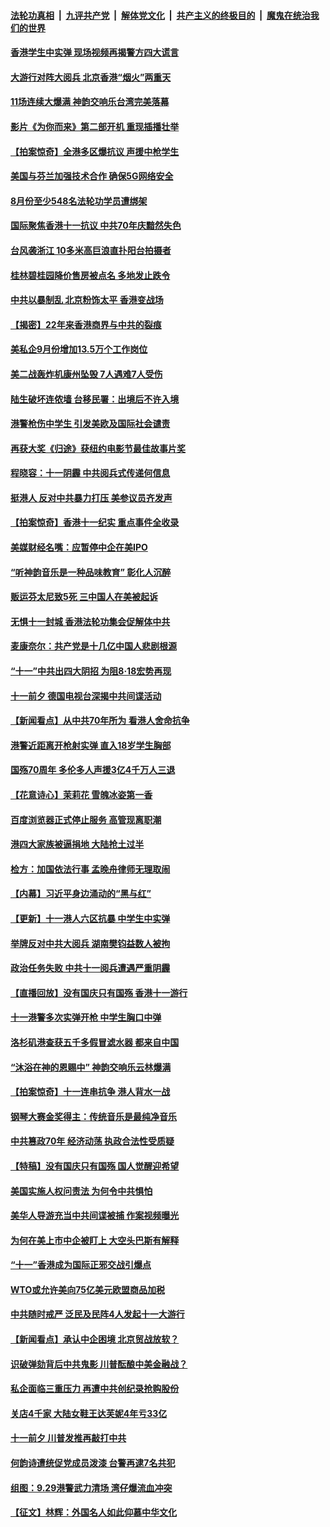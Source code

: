 ####  [法轮功真相](../../../../basic/blob/master/README.md?t=10031301) &nbsp;|&nbsp; [九评共产党](../../../../9ping.md/blob/master/README.md?t=10031301) &nbsp;|&nbsp; [解体党文化](../../../../jtdwh.md/blob/master/README.md?t=10031301)  &nbsp;|&nbsp; [共产主义的终极目的](../../../../gczydzjmd.md/blob/master/README.md?t=10031301) &nbsp;|&nbsp; [魔鬼在统治我们的世界](../../../../mgztzwmdsj.md/blob/master/README.md?t=10031301) 

#### [香港学生中实弹 现场视频再揭警方四大谎言](../pages/nf4514/n11564532.md?t=10031301) 

#### [大游行对阵大阅兵 北京香港“烟火”两重天](../pages/nf4514/n11561458.md?t=10031301) 

#### [11场连续大爆满 神韵交响乐台湾完美落幕](../pages/nf4514/n11564531.md?t=10031301) 

#### [影片《为你而来》第二部开机 重现插播壮举](../pages/nf4514/n11562468.md?t=10031301) 

#### [【拍案惊奇】全港多区爆抗议 声援中枪学生](../pages/nf4514/n11564236.md?t=10031301) 

#### [美国与芬兰加强技术合作 确保5G网络安全](../pages/nf4514/n11564039.md?t=10031301) 

#### [8月份至少548名法轮功学员遭绑架](../pages/nf4514/n11563562.md?t=10031301) 

#### [国际聚焦香港十一抗议 中共70年庆黯然失色](../pages/nf4514/n11563815.md?t=10031301) 

#### [台风袭浙江 10多米高巨浪直扑阳台拍摄者](../pages/nf4514/n11563813.md?t=10031301) 

#### [桂林碧桂园降价售房被点名 多地发止跌令](../pages/nf4514/n11563755.md?t=10031301) 

#### [中共以暴制乱 北京粉饰太平 香港变战场](../pages/nf4514/n11563729.md?t=10031301) 

#### [【揭密】22年来香港商界与中共的裂痕](../pages/nf4514/n11549445.md?t=10031301) 

#### [美私企9月份增加13.5万个工作岗位](../pages/nf4514/n11563402.md?t=10031301) 

#### [美二战轰炸机康州坠毁 7人遇难7人受伤](../pages/nf4514/n11563436.md?t=10031301) 

#### [陆生破坏连侬墙 台移民署：出境后不许入境](../pages/nf4514/n11562932.md?t=10031301) 

#### [港警枪伤中学生 引发美欧及国际社会谴责](../pages/nf4514/n11562667.md?t=10031301) 

#### [再获大奖《归途》获纽约电影节最佳故事片奖](../pages/nf4514/n11561797.md?t=10031301) 

#### [程晓容：十一阴霾 中共阅兵式传递何信息](../pages/nf4514/n11562191.md?t=10031301) 

#### [挺港人 反对中共暴力打压 美参议员齐发声](../pages/nf4514/n11561941.md?t=10031301) 

#### [【拍案惊奇】香港十一纪实 重点事件全收录](../pages/nf4514/n11561640.md?t=10031301) 

#### [美媒财经名嘴：应暂停中企在美IPO](../pages/nf4514/n11561736.md?t=10031301) 

#### [“听神韵音乐是一种品味教育” 彰化人沉醉](../pages/nf4514/n11561866.md?t=10031301) 

#### [贩运芬太尼致5死 三中国人在美被起诉](../pages/nf4514/n11561316.md?t=10031301) 

#### [无惧十一封城 香港法轮功集会促解体中共](../pages/nf4514/n11561680.md?t=10031301) 

#### [麦康奈尔：共产党是十几亿中国人悲剧根源](../pages/nf4514/n11561228.md?t=10031301) 

#### [“十一”中共出四大阴招 为阻8·18宏势再现](../pages/nf4514/n11561267.md?t=10031301) 

#### [十一前夕 德国电视台深揭中共间谍活动](../pages/nf4514/n11561317.md?t=10031301) 

#### [【新闻看点】从中共70年所为 看港人舍命抗争](../pages/nf4514/n11561056.md?t=10031301) 

#### [港警近距离开枪射实弹 直入18岁学生胸部](../pages/nf4514/n11560968.md?t=10031301) 

#### [国殇70周年 多伦多人声援3亿4千万人三退](../pages/nf4514/n11560943.md?t=10031301) 

#### [【花意诗心】茉莉花 雪魄冰姿第一香](../pages/nf4514/n11554932.md?t=10031301) 

#### [百度浏览器正式停止服务 高管现离职潮](../pages/nf4514/n11560743.md?t=10031301) 

#### [港四大家族被逼捐地 大陆抢土过半](../pages/nf4514/n11560900.md?t=10031301) 

#### [检方：加国依法行事 孟晚舟律师无理取闹](../pages/nf4514/n11560832.md?t=10031301) 

#### [【内幕】习近平身边涌动的“黑与红”](../pages/nf4514/n11555451.md?t=10031301) 

#### [【更新】十一港人六区抗暴 中学生中实弹](../pages/nf4514/n11559092.md?t=10031301) 

#### [举牌反对中共大阅兵 湖南樊钧益数人被拘](../pages/nf4514/n11559454.md?t=10031301) 

#### [政治任务失败 中共十一阅兵遭遇严重阴霾](../pages/nf4514/n11559662.md?t=10031301) 

#### [【直播回放】没有国庆只有国殇 香港十一游行](../pages/nf4514/n11558273.md?t=10031301) 

#### [十一港警多次实弹开枪 中学生胸口中弹](../pages/nf4514/n11559807.md?t=10031301) 

#### [洛杉矶港查获五千多假冒滤水器 都来自中国](../pages/nf4514/n11558960.md?t=10031301) 

#### [“沐浴在神的恩赐中” 神韵交响乐云林爆满](../pages/nf4514/n11558649.md?t=10031301) 

#### [【拍案惊奇】十一连串抗争 港人背水一战](../pages/nf4514/n11557958.md?t=10031301) 

#### [钢琴大赛金奖得主：传统音乐是最纯净音乐](../pages/nf4514/n11558389.md?t=10031301) 

#### [中共篡政70年 经济动荡 执政合法性受质疑](../pages/nf4514/n11557995.md?t=10031301) 

#### [【特稿】没有国庆只有国殇 国人觉醒迎希望](../pages/nf4514/n11549354.md?t=10031301) 

#### [美国实施人权问责法 为何令中共惧怕](../pages/nf4514/n11556176.md?t=10031301) 

#### [美华人导游充当中共间谍被捕 作案视频曝光](../pages/nf4514/n11558284.md?t=10031301) 

#### [为何在美上市中企被盯上 大空头巴斯有解释](../pages/nf4514/n11558111.md?t=10031301) 

#### [“十一”香港成为国际正邪交战引爆点](../pages/nf4514/n11558180.md?t=10031301) 

#### [WTO或允许美向75亿美元欧盟商品加税](../pages/nf4514/n11557941.md?t=10031301) 

#### [中共随时戒严 泛民及民阵4人发起十一大游行](../pages/nf4514/n11558127.md?t=10031301) 

#### [【新闻看点】承认中企困境 北京贸战放软？](../pages/nf4514/n11557589.md?t=10031301) 

#### [识破弹劾背后中共鬼影 川普酝酿中美金融战？](../pages/nf4514/n11558078.md?t=10031301) 

#### [私企面临三重压力 再遭中共创纪录抢购股份](../pages/nf4514/n11557519.md?t=10031301) 

#### [关店4千家 大陆女鞋王达芙妮4年亏33亿](../pages/nf4514/n11557789.md?t=10031301) 

#### [十一前夕 川普发推再敲打中共](../pages/nf4514/n11557662.md?t=10031301) 

#### [何韵诗遭统促党成员泼漆 台警再逮7名共犯](../pages/nf4514/n11556941.md?t=10031301) 

#### [组图：9.29港警武力清场 湾仔爆流血冲突](../pages/nf4514/n11556073.md?t=10031301) 

#### [【征文】林辉：外国名人如此仰慕中华文化](../pages/nf4514/n11293517.md?t=10031301) 

